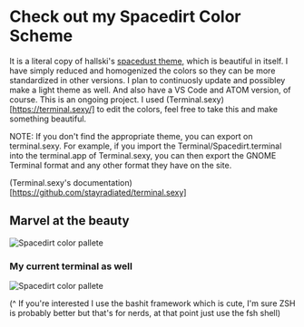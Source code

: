 # Check out my Spacedirt Color Scheme
It is a literal copy of hallski's [spacedust theme,](https://github.com/hallski/spacedust-theme) which is beautiful in itself. I have simply reduced and homogenized the colors so they can be more standardized in other versions.
I plan to continuosly update and possibley make a light theme as well. And also have a VS Code and ATOM version, of course. 
This is an ongoing project.
I used (Terminal.sexy)[https://terminal.sexy/] to edit the colors, feel free to take this and make something beautiful.

NOTE: If you don't find the appropriate theme, you can export on terminal.sexy. For example, if you import the Terminal/Spacedirt.terminal into the terminal.app of Terminal.sexy, you can then export the GNOME Terminal format and any other format they have on the site.

(Terminal.sexy's documentation)[https://github.com/stayradiated/terminal.sexy]

## Marvel at the beauty
![Spacedirt color pallete](https://raw.githubusercontent.com/pineapplegiant/spacedirt-theme/master/spacedirt.png)

### My current terminal as well
![Spacedirt color pallete](https://raw.githubusercontent.com/pineapplegiant/spacedirt-theme/master/terminal-prompt.png)

(^ If you're interested I use the bashit framework which is cute, I'm sure ZSH is probably better but that's for nerds, at that point just use the fsh shell)